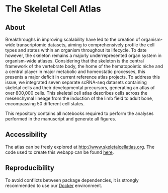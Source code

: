 # The Skeletal Cell Atlas

## About
Breakthroughs in improving scalability have led to the creation of organism-wide transcriptomic datasets, aiming to comprehensively profile the cell types and states within an organism throughout its lifecycle. To date however, the skeleton remains a majorly underrepresented organ system in organism-wide atlases. Considering that the skeleton is the central framework of the vertebrate body, the home of the hematopoietic niche and a central player in major metabolic and homeostatic processes, this presents a major deficit in current reference atlas projects. To address this issue, we integrated seven separate scRNA-seq datasets containing skeletal cells and their developmental precursors, generating an atlas of over 800,000 cells. This skeletal cell atlas describes cells across the mesenchymal lineage from the induction of the limb field to adult bone, encompassing 50 different cell states.

This repository contains all notebooks required to perform the analyses performed in the manuscript and generate all figures.

## Accessibility 
The atlas can be freely explored at http://www.skeletalcellatlas.org. The code used to create this webapp can be found [here](https://github.com/mbarzegary/skeletal-cell-atlas).
## Reproducibility
To avoid conflicts between package dependencies, it is strongly recommended to use our [Docker](https://hub.docker.com/r/gnasello/sc-env) environment.
